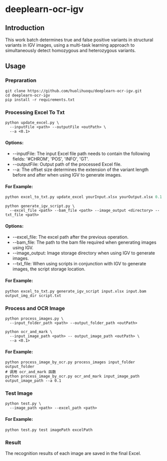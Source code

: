 # deeplearn-ocr-igv

## Introduction

This work batch determines true and false positive variants in structural variants in IGV images, using a multi-task learning approach to simultaneously detect homozygous and heterozygous variants.

## Usage

### Prepraration

```shell
git clone https://github.com/huolihuoqu/deeplearn-ocr-igv.git
cd deeplearn-ocr-igv
pip install -r requirements.txt
```

### Processing Excel To Txt

```
python update_excel.py \
  --inputFile <path> --outputFile <outPath> \
  --a <0.1>
```

#### Options:

- --inputFile: The input Excel file path needs to contain the following fields: '#CHROM', 'POS', 'INFO', 'GT'.
- --outputFile:  Output path of the processed Excel file.
- --a:  The offset size determines the extension of the variant length before and after when using IGV to generate images.

#### For Example:

```python
python excel_to_txt.py update_excel yourInput.xlsx yourOutput.xlsx 0.1
```

```
python generate_igv_script.py \
  --excel_file <path> --bam_file <path> --image_output <directory> --txt_file <path>
```

#### Options:

- --excel_file: The excel path after the previous operation.
- --bam_file:  The path to the bam file required when generating images using IGV.
- --image_output:  Image storage directory when using IGV to generate images.
- --txt_file:  When using scripts in conjunction with IGV to generate images, the script storage location.

#### For Example:

```
python excel_to_txt.py generate_igv_script input.xlsx input.bam output_img_dir script.txt
```

### Process and OCR Image

```
python process_images.py \
  --input_folder_path <path> --output_folder_path <outPath>

python ocr_and_mark \
  --input_image_path <path> -- output_image_path <outPath> \
  --a <0.1>
```

#### For Example:

```
python process_image_by_ocr.py process_images input_folder output_folder
# 调用 ocr_and_mark 函数
python process_image_by_ocr.py ocr_and_mark input_image_path output_image_path --a 0.1
```

### Test Image

```
python test.py \
  --image_path <path> --excel_path <path>
```

#### For Example:

```
python test.py test imagePath excelPath
```

### Result

The recognition results of each image are saved in the final Excel.